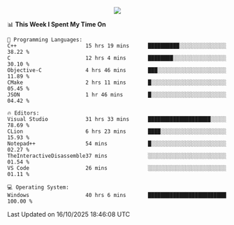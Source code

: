 <p align="center">
  <img src="https://readme-typing-svg.herokuapp.com?font=Cascadia+Code&weight=600&size=20&duration=5000&pause=1000&color=FFFFFF&center=true&vCenter=true&width=500&lines=IF+I'M+NOT+WORKING+-+IT+MEANS+I'M+DEAD+💀" />
</p>

<!--START_SECTION:waka-->
📊 **This Week I Spent My Time On** 

```text
💬 Programming Languages: 
C++                      15 hrs 19 mins      ██████████░░░░░░░░░░░░░░░   38.22 % 
C                        12 hrs 4 mins       ████████░░░░░░░░░░░░░░░░░   30.10 % 
Objective-C              4 hrs 46 mins       ███░░░░░░░░░░░░░░░░░░░░░░   11.89 % 
CMake                    2 hrs 11 mins       █░░░░░░░░░░░░░░░░░░░░░░░░   05.45 % 
JSON                     1 hr 46 mins        █░░░░░░░░░░░░░░░░░░░░░░░░   04.42 % 

🔥 Editors: 
Visual Studio            31 hrs 33 mins      ████████████████████░░░░░   78.69 % 
CLion                    6 hrs 23 mins       ████░░░░░░░░░░░░░░░░░░░░░   15.93 % 
Notepad++                54 mins             █░░░░░░░░░░░░░░░░░░░░░░░░   02.27 % 
TheInteractiveDisassemble37 mins             ░░░░░░░░░░░░░░░░░░░░░░░░░   01.54 % 
VS Code                  26 mins             ░░░░░░░░░░░░░░░░░░░░░░░░░   01.11 % 

💻 Operating System: 
Windows                  40 hrs 6 mins       █████████████████████████   100.00 % 
```


 Last Updated on 16/10/2025 18:46:08 UTC
<!--END_SECTION:waka-->
